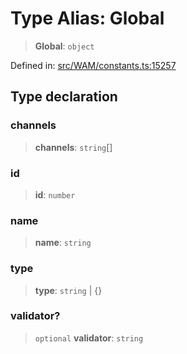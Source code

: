 # Type Alias: Global

> **Global**: `object`

Defined in: [src/WAM/constants.ts:15257](https://github.com/Fokusdotid/bail/blob/cf6cc85134e12081bc635cea02cc0eee74033a81/src/WAM/constants.ts#L15257)

## Type declaration

### channels

> **channels**: `string`[]

### id

> **id**: `number`

### name

> **name**: `string`

### type

> **type**: `string` \| \{\}

### validator?

> `optional` **validator**: `string`
